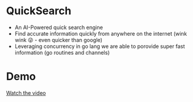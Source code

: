 # QuickSearch

- An AI-Powered quick search engine
- Find accurate information quickly from anywhere on the internet (wink wink 😜 - even quicker than google)
- Leveraging concurrency in go lang we are able to porovide super fast information (go routines and channels)

# Demo

[Watch the video](https://x.com/nidhishgajjar/status/1636538773491138562)
